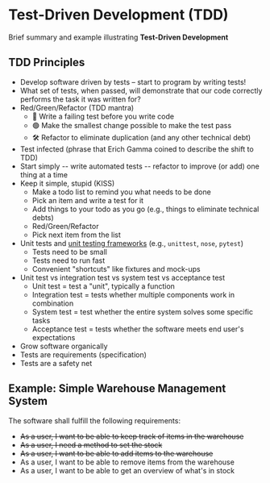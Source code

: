 # Test-Driven Development (TDD)

Brief summary and example illustrating **Test-Driven Development**

## TDD Principles

* Develop software driven by tests &ndash; start to program by writing tests!
* What set of tests, when passed, will demonstrate that our code correctly performs the task it was written for?
* Red/Green/Refactor (TDD mantra)
    * 🔴 Write a failing test before you write code
    * 🟢 Make the smallest change possible to make the test pass
    * 🛠️ Refactor to eliminate duplication (and any other technical debt)
* Test infected (phrase that Erich Gamma coined to describe the shift to TDD)
* Start simply -- write automated tests -- refactor to improve (or add) one thing at a time
* Keep it simple, stupid (KISS)
    * Make a todo list to remind you what needs to be done
    * Pick an item and write a test for it
    * Add things to your todo as you go (e.g., things to eliminate technical debts)
    * Red/Green/Refactor
    * Pick next item from the list
* Unit tests and [unit testing frameworks](https://realpython.com/python-testing/) (e.g., `unittest`, `nose`, `pytest`)
    * Tests need to be small
    * Tests need to run fast
    * Convenient "shortcuts" like fixtures and mock-ups
* Unit test vs integration test vs system test vs acceptance test
    * Unit test = test a "unit", typically a function
    * Integration test = tests whether multiple components work in combination
    * System test = test whether the entire system solves some specific tasks
    * Acceptance test = tests whether the software meets end user's expectations
* Grow software organically
* Tests are requirements (specification)
* Tests are a safety net

## Example: Simple Warehouse Management System

The software shall fulfill the following requirements:
* ~~As a user, I want to be able to keep track of items in the warehouse~~
* ~~As a user, I need a method to set the stock~~
* ~~As a user, I want to be able to add items to the warehouse~~
* As a user, I want to be able to remove items from the warehouse
* As a user, I want to be able to get an overview of what's in stock

